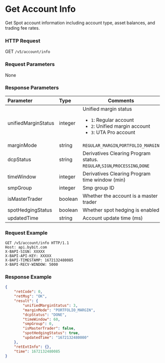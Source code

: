 # Get Account Info

Get Spot account information including account type, asset balances, and trading fee rates.

### HTTP Request
GET `/v5/account/info`

### Request Parameters
None

### Response Parameters
| Parameter | Type | Comments|
|:----- |:-----|----- |
|unifiedMarginStatus |integer |Unified margin status <ul><li>`1`: Regular account</li><li>`2`: Unified margin account</li><li>`3`: UTA Pro account</li></ul>|
|marginMode |string |`REGULAR_MARGIN`,`PORTFOLIO_MARGIN`|
|dcpStatus |string |Derivatives Clearing Program status. `REGULAR`,`SIGN`,`PROCESSING`,`DONE`|
|timeWindow |integer |Derivatives Clearing Program time window (min)|
|smpGroup |integer |Smp group ID|
|isMasterTrader |boolean |Whether the account is a master trader|
|spotHedgingStatus |boolean |Whether spot hedging is enabled|
|updatedTime |string |Account update time (ms)|

### Request Example

```http
GET /v5/account/info HTTP/1.1
Host: api.bybit.com
X-BAPI-SIGN: XXXXX
X-BAPI-API-KEY: XXXXX
X-BAPI-TIMESTAMP: 1672132480085
X-BAPI-RECV-WINDOW: 5000
```

### Response Example

```json
{
    "retCode": 0,
    "retMsg": "OK",
    "result": {
        "unifiedMarginStatus": 3,
        "marginMode": "PORTFOLIO_MARGIN",
        "dcpStatus": "DONE",
        "timeWindow": 60,
        "smpGroup": 0,
        "isMasterTrader": false,
        "spotHedgingStatus": true,
        "updatedTime": "1672132480000"
    },
    "retExtInfo": {},
    "time": 1672132480085
}
